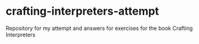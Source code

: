 # crafting-interpreters-attempt
Repository for my attempt and answers for exercises for the book Crafting Interpreters
